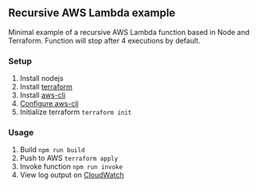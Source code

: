 ## Recursive AWS Lambda example

Minimal example of a recursive AWS Lambda function based in Node and Terraform. Function will stop after 4 executions by default.

### Setup

1. Install nodejs
1. Install [terraform](https://www.terraform.io/downloads.html)
1. Install [aws-cli](https://docs.aws.amazon.com/cli/latest/userguide/cli-chap-install.html)
1. [Configure aws-cli](https://docs.aws.amazon.com/cli/latest/userguide/cli-configure-files.html)
1. Initialize terraform `terraform init`

### Usage

1. Build `npm run build`
1. Push to AWS `terraform apply`
1. Invoke function `npm run invoke`
1. View log output on [CloudWatch](https://console.aws.amazon.com/cloudwatch/home?region=us-east-1#logStream:group=/aws/lambda/example-recursive-lambda;streamFilter=typeLogStreamPrefix)